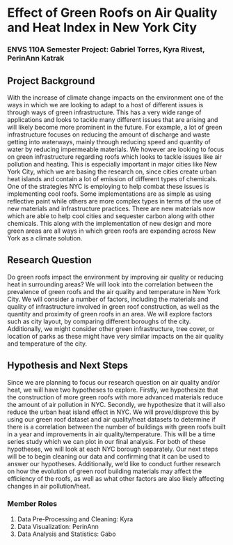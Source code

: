 # Effect of Green Roofs on Air Quality and Heat Index in New York City
### ENVS 110A Semester Project: Gabriel Torres, Kyra Rivest, PerinAnn Katrak


## Project Background
With the increase of climate change impacts on the environment one of the ways in which we are looking to adapt to a host of different issues is through ways of green infrastructure. This has a very  wide range of applications and looks to tackle many different issues that are arising and will likely become more prominent in the future. For example, a lot of green infrastructure focuses on reducing the amount of discharge and waste getting into waterways, mainly through reducing speed and quantity of water by reducing impermeable materials. We however are looking to focus on green infrastructure regarding roofs which looks to tackle issues like air pollution and heating. This is especially important in major cities like New York City, which we are basing the research on, since cities create urban heat islands and contain a lot of emission of different types of chemicals. One of the strategies NYC is employing to help combat these issues is implementing cool roofs. Some implementations are as simple as using reflective paint while others are more complex types in terms of the use of new materials and infrastructure practices. There are new materials now which are able to help cool cities and sequester carbon along with other chemicals. This along with the implementation of new design and more green areas are all ways in which green roofs are expanding across New York as a climate solution. 

## Research Question
Do green roofs impact the environment by improving air quality or reducing heat in surrounding areas? 
We will look into the correlation between the prevalence of green roofs and the air quality and temperature in New York City. We will consider a number of factors, including the materials and quality of infrastructure involved in green roof construction, as well as the quantity and proximity of green roofs in an area. We will explore factors such as city layout, by comparing different boroughs of the city. Additionally, we might consider other green infrastructure, tree cover, or location of parks as these might have very similar impacts on the air quality and temperature of the city.


## Hypothesis and Next Steps
Since we are planning to focus our research question on air quality and/or heat, we will have two hypotheses to explore. Firstly, we hypothesize that the construction of more green roofs with more advanced materials reduce the amount of air pollution in NYC. Secondly, we hypothesize that it will also reduce the urban heat island effect in NYC. We will prove/disprove this by using our green roof dataset and air quality/heat datasets to determine if there is a correlation between the number of buildings with green roofs built in a year and improvements in air quality/temperature. This will be a time series study which we can plot in our final analysis. For both of these hypotheses, we will look at each NYC borough separately. Our next steps will be to begin cleaning our data and confirming that it can be used to answer our hypotheses. Additionally, we’d like to conduct further research on how the evolution of green roof building materials may affect the efficiency of the roofs, as well as what other factors are also likely affecting changes in air pollution/heat. 

### Member Roles
1. Data Pre-Processing and Cleaning: Kyra
2. Data Visualization: PerinAnn
3. Data Analysis and Statistics: Gabo
